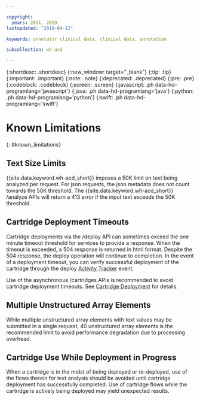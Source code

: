 ```yaml
---

copyright:
  years: 2011, 2019
lastupdated: "2019-04-12"

keywords: annotator clinical data, clinical data, annotation

subcollection: wh-acd

---
```


{:shortdesc: .shortdesc}
{:new_window: target="_blank"}
{:tip: .tip}
{:important: .important}
{:note: .note}
{:deprecated: .deprecated}
{:pre: .pre}
{:codeblock: .codeblock}
{:screen: .screen}
{:javascript: .ph data-hd-programlang='javascript'}
{:java: .ph data-hd-programlang='java'}
{:python: .ph data-hd-programlang='python'}
{:swift: .ph data-hd-programlang='swift'}

# Known Limitations
{: #known_limitations}

## Text Size Limits

{{site.data.keyword.wh-acd_short}} imposes a 50K limit on text being analyzed per request. For json requests, the json metadata does not count towards the 50K threshold. The {{site.data.keyword.wh-acd_short}} /analyze APIs will return a 413 error if the input text exceeds the 50K threshold.

## Cartridge Deployment Timeouts

Cartridge deployments via the /deploy API can sometimes exceed the one minute timeout threshold for services to provide a response. When the timeout is exceeded, a 504 response is returned in html format. Despite the 504 response, the deploy operation will continue to completion. In the event of a deployment timeout, you can verify successful deployment of the cartridge through the deploy [Activity Tracker](/docs/wh-acd?topic=wh-acd-at_events) event.

Use of the asynchronous /cartridges APIs is recommended to avoid cartridge deployment timeouts. See [Cartridge Deployment](/docs/wh-acd?topic=wh-acd-customizing#deploy_cartridges) for details.

## Multiple Unstructured Array Elements

While multiple unstructured array elements with text values may be submitted in a single request, 40 unstructured array elements is the recommended limit to avoid performance degradation due to processing overhead.

## Cartridge Use While Deployment in Progress

When a cartridge is in the midst of being deployed or re-deployed, use of the flows therein for text analysis should be avoided until cartridge deployment has successfully completed. Use of cartridge flows while the cartridge is actively being deployed may yield unexpected results.
